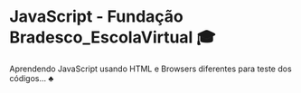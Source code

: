 # JavaScript - Fundação Bradesco_EscolaVirtual :mortar_board:
Aprendendo JavaScript usando HTML e Browsers diferentes para teste dos códigos... :clubs:
